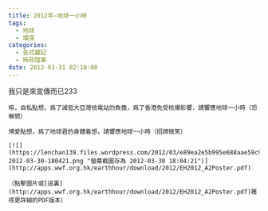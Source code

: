 ```yaml
---
title: 2012年–地球一小時
tags:
  - 地球
  - 環保
categories:
  - 各式雜記
  - 時政隨筆
date: 2012-03-31 02:10:00
---
```


我只是來宣傳而已233

	嘛，自私點想，爲了減低大亞灣核電站的負擔，爲了香港免受核爆影響，請響應地球一小時（恐嚇貌）

	博愛點想，爲了地球君的身體着想，請響應地球一小時（招牌微笑）

	[![](https://lenchan139.files.wordpress.com/2012/03/e89ea2e5b995e688aae59c96e5ad98e782ba-2012-03-30-180421.png "螢幕截圖存為 2012-03-30 18:04:21")](http://apps.wwf.org.hk/earthhour/download/2012/EH2012_A2Poster.pdf)

	（點擊圖片或[這裏](http://apps.wwf.org.hk/earthhour/download/2012/EH2012_A2Poster.pdf)獲得更詳細的PDF版本）

